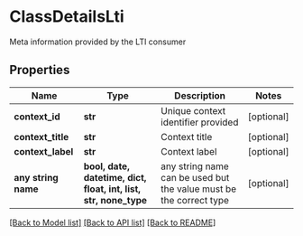 # ClassDetailsLti

Meta information provided by the LTI consumer

## Properties
Name | Type | Description | Notes
------------ | ------------- | ------------- | -------------
**context_id** | **str** | Unique context identifier provided | [optional] 
**context_title** | **str** | Context title | [optional] 
**context_label** | **str** | Context label | [optional] 
**any string name** | **bool, date, datetime, dict, float, int, list, str, none_type** | any string name can be used but the value must be the correct type | [optional]

[[Back to Model list]](../README.md#documentation-for-models) [[Back to API list]](../README.md#documentation-for-api-endpoints) [[Back to README]](../README.md)


